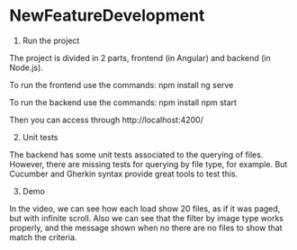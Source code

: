 # NewFeatureDevelopment

1. Run the project

The project is divided in 2 parts, frontend (in Angular) and backend (in Node.js).

To run the frontend use the commands:
npm install
ng serve

To run the backend use the commands:
npm install
npm start

Then you can access through http://localhost:4200/

2. Unit tests

The backend has some unit tests associated to the querying of files. 
However, there are missing tests for querying by file type, for example.
But Cucumber and Gherkin syntax provide great tools to test this.

3. Demo

In the video, we can see how each load show 20 files, as if it was paged, but with infinite scroll. 
Also we can see that the filter by image type works properly, and the message shown when no there are no files to show that match the criteria.